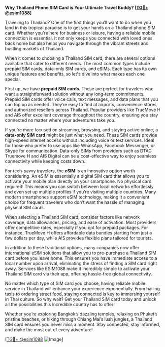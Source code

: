 **Why Thailand Phone SIM Card is Your Ultimate Travel Buddy? [[TG💪+ @esim1088](https://t.me/s/esim1088)]**

Traveling to Thailand? One of the first things you’ll want to do when you land in this tropical paradise is to get your hands on a Thailand phone SIM card. Whether you're here for business or leisure, having a reliable mobile connection is essential. It not only keeps you connected with loved ones back home but also helps you navigate through the vibrant streets and bustling markets of Thailand.

When it comes to choosing a Thailand SIM card, there are several options available that cater to different needs. The most common types include prepaid SIM cards, data-only SIM cards, and eSIMs. Each type has its own unique features and benefits, so let's dive into what makes each one special.

First up, we have **prepaid SIM cards**. These are perfect for travelers who want a straightforward solution without any long-term commitments. Prepaid SIM cards offer voice calls, text messages, and data plans that you can top up as needed. They’re easy to find at airports, convenience stores, and authorized resellers across Thailand. Popular providers like TrueMove H and AIS offer excellent coverage throughout the country, ensuring you stay connected no matter where your adventures take you.

If you’re more focused on streaming, browsing, and staying active online, a **data-only SIM card** might be just what you need. These SIM cards provide high-speed internet access without including voice or text services. Ideal for those who prefer to use apps like WhatsApp, Facebook Messenger, or Skype for communication. Data-only SIMs from providers such as DTAC Truemove H and AIS Digital can be a cost-effective way to enjoy seamless connectivity while keeping costs down.

For tech-savvy travelers, the **eSIM** is an innovative option worth considering. An eSIM is essentially a digital SIM card that allows you to activate your mobile plan directly on your smartphone. No physical card required! This means you can switch between local networks effortlessly and even set up multiple profiles if you’re visiting multiple countries. Many modern smartphones support eSIM technology, making it a convenient choice for frequent travelers who don’t want the hassle of managing physical SIM cards.

When selecting a Thailand SIM card, consider factors like network coverage, data allowances, pricing, and ease of activation. Most providers offer competitive rates, especially if you opt for prepaid packages. For instance, TrueMove H offers affordable data bundles starting from just a few dollars per day, while AIS provides flexible plans tailored for tourists.

In addition to these traditional options, many companies now offer international eSIM solutions that allow you to pre-purchase a Thailand SIM card before you leave home. This ensures you have immediate access to a local number upon arrival, eliminating the stress of finding a SIM card right away. Services like ESIM1088 make it incredibly simple to activate your Thailand SIM card via their app, offering hassle-free global connectivity.

No matter which type of SIM card you choose, having reliable mobile service in Thailand will enhance your experience exponentially. From hailing taxis to ordering street food, staying connected is key to immersing yourself in Thai culture. So why wait? Get your Thailand SIM card today and unlock all the possibilities this incredible country has to offer!

Whether you’re exploring Bangkok’s dazzling temples, relaxing on Phuket’s pristine beaches, or hiking through Chiang Mai’s lush jungles, a Thailand SIM card ensures you never miss a moment. Stay connected, stay informed, and make the most out of every adventure!

[[TG💪+ @esim1088](https://t.me/s/esim1088) ![Image](https://i.postimg.cc/Y0z9fWf4/image.png)]